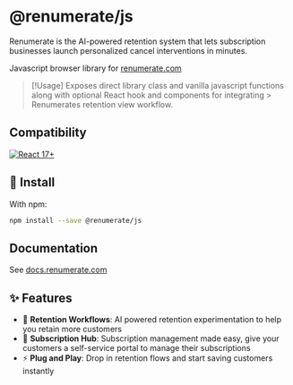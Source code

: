 # @renumerate/js
Renumerate is the AI-powered retention system that lets subscription businesses launch personalized cancel interventions in minutes.

Javascript browser library for [renumerate.com](https://renumerate.com)

> [!Usage]
> Exposes direct library class and vanilla javascript functions along with optional React hook and components for integrating > Renumerates retention view workflow.

## Compatibility

[![React 17+](https://img.shields.io/badge/React-17+-darkgreen)](https://react.dev/)

## 🐑 Install

With npm:

```bash
npm install --save @renumerate/js
```

## Documentation

See [docs.renumerate.com](https://docs.renumerate.com)

## ✨ Features

- 🎨 **Retention Workflows**: AI powered retention experimentation to help you retain more customers
- 📱 **Subscription Hub**: Subscription management made easy, give your customers a self-service portal to manage their subscriptions
- ⚡ **Plug and Play**: Drop in retention flows and start saving customers instantly
